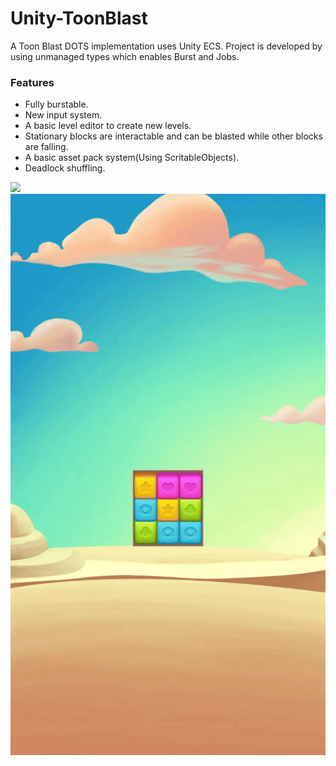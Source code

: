 # Unity-ToonBlast

A Toon Blast DOTS implementation uses Unity ECS. Project is developed by using unmanaged types which enables Burst and Jobs.

### Features
- Fully burstable.
- New input system.
- A basic level editor to create new levels.
- Stationary blocks are interactable and can be blasted while other blocks are falling.
- A basic asset pack system(Using ScritableObjects).
- Deadlock shuffling.

![](https://github.com/bugdem/Unity-ToonBlast/blob/main/Media/BlockBlast.gif)
![](https://github.com/bugdem/Unity-ToonBlast/blob/main/Media/Shuffle.gif)
